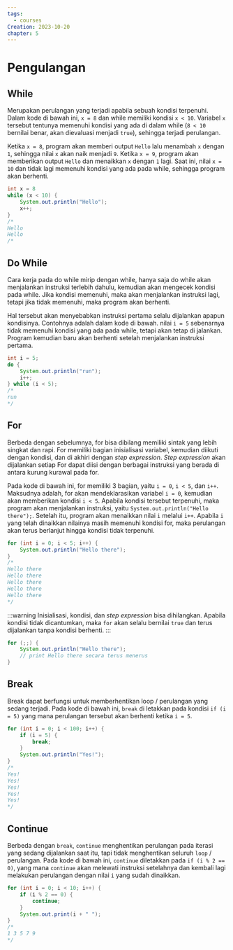 ```yaml
---
tags:
  - courses
Creation: 2023-10-20
chapter: 5
---
```

# Pengulangan
## While
Merupakan perulangan yang terjadi apabila sebuah kondisi terpenuhi. Dalam kode di bawah ini, `x = 8` dan while memiliki kondisi `x < 10`. Variabel `x` tersebut tentunya memenuhi kondisi yang ada di dalam while (`8 < 10` bernilai benar, akan dievaluasi menjadi `true`), sehingga terjadi perulangan. 

Ketika `x = 8`, program akan memberi output `Hello` lalu menambah `x` dengan `1`, sehingga nilai `x` akan naik menjadi `9`. Ketika `x = 9`, program akan memberikan output `Hello` dan menaikkan `x` dengan `1` lagi. Saat ini, nilai `x = 10` dan tidak lagi memenuhi kondisi yang ada pada while, sehingga program akan berhenti.
```java
int x = 8
while (x < 10) {
	System.out.println("Hello");
	x++;
}
/*
Hello
Hello
/*
```

## Do While
Cara kerja pada do while mirip dengan while, hanya saja do while akan menjalankan instruksi terlebih dahulu, kemudian akan mengecek kondisi pada while. Jika kondisi memenuhi, maka akan menjalankan instruksi lagi, tetapi jika tidak memenuhi, maka program akan berhenti.

Hal tersebut akan menyebabkan instruksi pertama selalu dijalankan apapun kondisinya. Contohnya adalah dalam kode di bawah. nilai `i = 5` sebenarnya tidak memenuhi kondisi yang ada pada while, tetapi akan tetap di jalankan. Program kemudian baru akan berhenti setelah menjalankan instruksi pertama.
```java
int i = 5;
do {
	System.out.println("run");
	i++;
} while (i < 5);
/*
run
*/
```
## For
Berbeda dengan sebelumnya, for bisa dibilang memiliki sintak yang lebih singkat dan rapi. For memiliki bagian inisialisasi variabel, kemudian diikuti dengan kondisi, dan di akhiri dengan *step expression*. *Step expression* akan dijalankan setiap  For dapat diisi dengan berbagai instruksi yang berada di antara kurung kurawal pada for.

Pada kode di bawah ini, for memiliki 3 bagian, yaitu `i = 0`, `i < 5`, dan `i++`. Maksudnya adalah, for akan mendeklarasikan variabel `i = 0`, kemudian akan memberikan kondisi `i < 5`. Apabila kondisi tersebut terpenuhi, maka program akan menjalankan instruksi, yaitu `System.out.println("Hello there");`. Setelah itu, program akan menaikkan nilai `i` melalui `i++`. Apabila `i` yang telah dinaikkan nilainya masih memenuhi kondisi for, maka perulangan akan terus berlanjut hingga kondisi tidak terpenuhi.
```java
for (int i = 0; i < 5; i++) {
	System.out.println("Hello there");
}
/*
Hello there
Hello there
Hello there
Hello there
Hello there
*/
```
:::warning Inisialisasi, kondisi, dan *step expression* bisa dihilangkan. Apabila kondisi tidak dicantumkan, maka `for` akan selalu bernilai `true` dan terus dijalankan tanpa kondisi berhenti.
:::
```java
for (;;) {
	System.out.println("Hello there");
	// print Hello there secara terus menerus
}
```

## Break
Break dapat berfungsi untuk memberhentikan loop / perulangan yang sedang terjadi. Pada kode di bawah ini, `break` di letakkan pada kondisi `if (i = 5)` yang mana perulangan tersebut akan berhenti ketika `i = 5`.
```java
for (int i = 0; i < 100; i++) {
	if (i = 5) {
		break;
	}
	System.out.println("Yes!");
}
/*
Yes!
Yes!
Yes!
Yes!
Yes!
*/
```
## Continue
Berbeda dengan `break`, `continue` menghentikan perulangan pada iterasi yang sedang dijalankan saat itu, tapi tidak menghentikan seluruh `loop` / perulangan. Pada kode di bawah ini, `continue` diletakkan pada `if (i % 2 == 0)`, yang mana `continue` akan melewati instruksi setelahnya dan kembali lagi melakukan perulangan dengan nilai `i` yang sudah dinaikkan.
```java
for (int i = 0; i < 10; i++) {
	if (i % 2 == 0) {
		continue;
	}
	System.out.print(i + " ");
}
/*
1 3 5 7 9
*/
```
